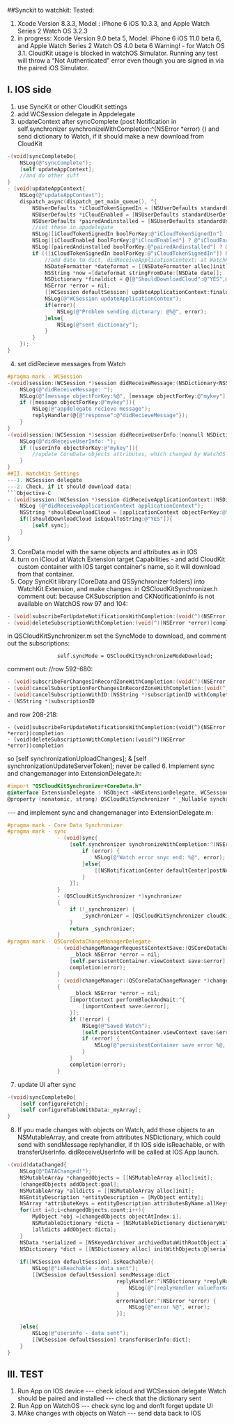 ##Synckit to watchkit:
  Tested:
 1. Xcode Version 8.3.3, Model : iPhone 6 iOS 10.3.3, and Apple Watch Series 2 Watch OS 3.2.3
 2. in progress: Xcode Version 9.0 beta 5, Model: iPhone 6 iOS 11.0 beta 6, and Apple Watch Series 2 Watch OS 4.0 beta 6
 Warning! - for Watch OS 3.1. CloudKit usage is blocked in watchOS Simulator. Running any test will throw a “Not Authenticated” error even though you are signed in via the paired iOS Simulator.

## I. IOS side
1. use SyncKit or other CloudKit settings
2. add WCSession delegate in Appdelegate
3. updateContext after syncComplete (post Notification in self.synchronizer synchronizeWithCompletion:^(NSError *error) {)
and send dictionary to Watch, if it should make a new download from CloudKit
```Objective-C
-(void)syncCompleteDo{
    NSLog(@"syncComplete");
    [self updateAppContext];
    //and do other suff
}
- (void)updateAppContext{
    NSLog(@"updateAppContext");
    dispatch_async(dispatch_get_main_queue(), ^{
        NSUserDefaults *iCloudTokenSignedIn = [NSUserDefaults standardUserDefaults];
        NSUserDefaults *iCloudEnabled = [NSUserDefaults standardUserDefaults];
        NSUserDefaults *pairedAndinstalled = [NSUserDefaults standardUserDefaults];
        //set these in appdelegate
        NSLog([iCloudTokenSignedIn boolForKey:@"iCloudTokenSignedIn"] ? @"iCloudTokenSignedIn YES":@"iCloudTokenSignedIn NO");
        NSLog([iCloudEnabled boolForKey:@"iCloudEnabled"] ? @"iCloudEnabled YES":@"iCloudEnabled NO");
        NSLog([pairedAndinstalled boolForKey:@"pairedAndinstalled"] ? @"pairedAndinstalled YES":@"pairedAndinstalled NO");
        if (([iCloudTokenSignedIn boolForKey:@"iCloudTokenSignedIn"]) && ([iCloudEnabled boolForKey:@"iCloudEnabled"]) && ([pairedAndinstalled boolForKey:@"pairedAndinstalled"])){
            //add date to dict, didReceiveApplicationContext: at WatchKit will be called just if the Context changed!
            NSDateFormatter *dateformat = [[NSDateFormatter alloc]init];
            NSString *now =[dateformat stringFromDate:[NSDate date]];
            NSDictionary *finaldict = @{@"ShouldDownloadCloud":@"YES",@"date":now};
            NSError *error = nil;
            [[WCSession defaultSession] updateApplicationContext:finaldict error:&error];
            NSLog(@"WCSession updateApplicationContex");
            if(error){
                NSLog(@"Problem sending dictonary: @%@", error);
            }else{
                NSLog(@"sent dictionary");
            }
        }
    });
}
```
4. set didRecieve messages from Watch
```Objective-C
#pragma mark - WCSession
-(void)session:(WCSession *)session didReceiveMessage:(NSDictionary<NSString *,id> *)message replyHandler:(void (^)(NSDictionary<NSString *,id> * _Nonnull))replyHandler{
    NSLog(@"didReceiveMessage: ");
    NSLog(@"[message objectForKey:%@", [message objectForKey:@"mykey"]);
    if ([message objectForKey:@"mykey"]){
        NSLog(@"appdelegate recieve message");
        replyHandler(@{@"response":@"didRecieveMessage"});
    }
}
-(void)session:(WCSession *)session didReceiveUserInfo:(nonnull NSDictionary<NSString *,id> *)userInfo{
    NSLog(@"didReceiveUserInfo: ");
    if ([userInfo objectForKey:@"mykey"]){
        //update CoreData objects attributes, which changed by WatchOS
    }
}
##II. WatchKit Settings
---1. WCSession delegate
---2. Check, if it should download data:
```Objective-C
- (void)session:(WCSession *)session didReceiveApplicationContext:(NSDictionary<NSString *,id> *)applicationContext{
    NSLog (@"didReceiveApplicationContext applicationContext");
    NSString *shouldDownloadCloud = [applicationContext objectForKey:@"ShouldDownloadCloud"];
    if([shouldDownloadCloud isEqualToString:@"YES"]){
        [self sync];
    }
}
```
3. CoreData model with the same objects and attributes as in IOS
4. turn on iCloud at Watch Extension target Capabilities  - and add CloudKit custom container with IOS target container's name, so it will download from that container.
5. Copy SyncKit library (CoreData and QSSynchronizer folders) into WatchKit Extension, and make changes:
in QSCloudKitSynchronizer.h comment out: because CKSubscription and CKNotificationInfo is not available on WatchOS
row 97 and 104:
```Objective-C
- (void)subscribeForUpdateNotificationsWithCompletion:(void(^)(NSError *error))completion;
- (void)deleteSubscriptionWithCompletion:(void(^)(NSError *error))completion;
```
in QSCloudKitSynchronizer.m set the SyncMode to download, and comment out the subscriptions:
```
                self.syncMode = QSCloudKitSynchronizeModeDownload;
```
comment out: //row 592-680:
```Objective-C
- (void)subscribeForChangesInRecordZoneWithCompletion:(void(^)(NSError *error))completion
- (void)cancelSubscriptionForChangesInRecordZoneWithCompletion:(void(^)(NSError *error))completion
- (void)cancelSubscriptionWithID:(NSString *)subscriptionID withCompletion:(void(^)(NSError *error))completion
- (NSString *)subscriptionID
```
and row 208-218:
```
- (void)subscribeForUpdateNotificationsWithCompletion:(void(^)(NSError *error))completion
- (void)deleteSubscriptionWithCompletion:(void(^)(NSError *error))completion
```          
so [self synchronizationUploadChanges]; & [self synchronizationUpdateServerToken]; never be called
6. Implement sync and changemanager into ExtensionDelegate.h:
```Objective-C
#import "QSCloudKitSynchronizer+CoreData.h"
@interface ExtensionDelegate : NSObject <WKExtensionDelegate, WCSessionDelegate, QSCoreDataChangeManagerDelegate>
@property (nonatomic, strong) QSCloudKitSynchronizer * _Nullable synchronizer;
```
--- and implement sync and changemanager into ExtensionDelegate.m:
```Objective-C
#pragma mark - Core Data Synchronizer
#pragma mark - sync
                - (void)sync{
                    [self.synchronizer synchronizeWithCompletion:^(NSError *error) {
                        if (error) {
                            NSLog(@"Watch error snyc end: %@", error);
                        }else{
                            [[NSNotificationCenter defaultCenter]postNotificationName:@"syncCompleteWatch" object:self];
                        }
                    }];
                }
                - (QSCloudKitSynchronizer *)synchronizer
                {
                    if (!_synchronizer) {
                        _synchronizer = [QSCloudKitSynchronizer cloudKitSynchronizerWithContainerName:@"iCloud.com.pepzen.purp4" managedObjectContext:self.persistentContainer.viewContext changeManagerDelegate:self];
                    }
                    return _synchronizer;
                }
#pragma mark - QSCoreDataChangeManagerDelegate
                - (void)changeManagerRequestsContextSave:(QSCoreDataChangeManager *)changeManager completion:(void (^)(NSError *))completion{
                    __block NSError *error = nil;
                    [self.persistentContainer.viewContext save:&error];
                    completion(error);
                }
                - (void)changeManager:(QSCoreDataChangeManager *)changeManager didImportChanges:(NSManagedObjectContext *)importContext completion:(void (^)(NSError *))completion
                {
                    __block NSError *error = nil;
                    [importContext performBlockAndWait:^{
                        [importContext save:&error];
                    }];
                    if (!error) {
                        NSLog(@"Saved Watch");
                        [self.persistentContainer.viewContext save:&error];
                        if (error) {
                            NSLog(@"persistentContainer save error %@, %@", error, error.userInfo);
                        }
                    }
                    completion(error);
                }
```
7. update UI after sync
```Objective-C
-(void)syncCompleteDo{
    [self configureFetch];
    [self configureTableWithData:_myArray];
}
```
8. If you made changes with objects on Watch, add those objects to an NSMutableArray, and create from attributes NSDictionary, which could  send with sendMessage replyhandler, if th IOS side isReachable, or with transferUserInfo. didReceiveUserInfo will be called at IOS App launch.
```Objective-C
-(void)dataChanged{
    NSLog(@"DATAChanged!");
    NSMutableArray *changedObjects = [[NSMutableArray alloc]init];
    [changedObjects addObject:goal];
    NSMutableArray *alldicts = [[NSMutableArray alloc]init];
    NSEntityDescription *entityDescription = [MyObject entity];
    NSArray *attributeKeys = entityDescription.attributesByName.allKeys;
    for(int i=0;i<changedObjects.count;i++){
        MyObject *obj =[changedObjects objectAtIndex:i];
        NSMutableDictionary *dicta = [NSMutableDictionary dictionaryWithDictionary:[obj dictionaryWithValuesForKeys:attributeKeys]];
        [alldicts addObject:dicta];
    }
    NSData *serialized = [NSKeyedArchiver archivedDataWithRootObject:alldicts];
    NSDictionary *dict = [[NSDictionary alloc] initWithObjects:@[serialized] forKeys:@[@"myKey"]];
    
    if([WCSession defaultSession].isReachable){
        NSLog(@"isReachable - data sent");
        [[WCSession defaultSession] sendMessage:dict
                                   replyHandler:^(NSDictionary *replyHandler) {
                                       NSLog(@"[replyHandler valueForKey: %@", [replyHandler valueForKey:@"response"]);
                                   }
                                   errorHandler:^(NSError *error) {
                                       NSLog(@"error %@", error);
                                   }];
        
    }else{
        NSLog(@"userinfo - data sent");
        [[WCSession defaultSession] transferUserInfo:dict];
    }
}
```
## III. TEST

 1. Run App on IOS device
 --- check icloud and WCSession delegate Watch should be paired and installed
 --- check that the dictionary sent
 2. Run App on WatchOS
 --- check sync log and don1t forget update UI
 3. MAke changes with objects on Watch
 --- send data back to IOS
